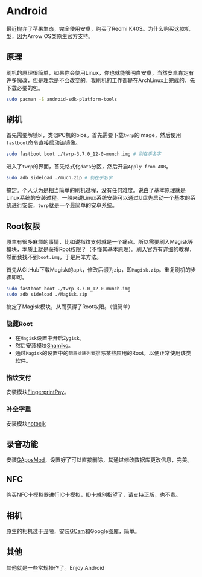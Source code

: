 # Android

最近抛弃了苹果生态，完全使用安卓，购买了Redmi K40S。为什么购买这款机型，因为Arrow OS类原生官方支持。

## 原理

刷机的原理很简单，如果你会使用Linux，你也就能够明白安卓，当然安卓肯定有许多魔改，但是理念是不会改变的。我刷机的工作都是在ArchLinux上完成的，先下载必要的包。

```sh
sudo pacman -S android-sdk-platform-tools
```

## 刷机

首先需要解锁bl，类似PC机的bios。首先需要下载`twrp`的image，然后使用`fastboot`命令直接启动该镜像。

```sh
sudo fastboot boot ./twrp-3.7.0_12-0-munch.img # 别在乎名字
```

进入了`twrp`的界面，首先格式化`data`分区，然后开启`Apply from ADB`。

```sh
sudo adb sideload ./much.zip # 别在乎名字
```

搞定。个人认为是相当简单的刷机过程，没有任何难度。说白了基本原理就是Linux系统的安装过程。一般来说Linux系统安装可以通过U盘先启动一个基本的系统进行安装，`twrp`就是一个最简单的安卓系统。

## Root权限

原生有很多麻烦的事情，比如说指纹支付就是一个痛点。所以需要刷入Magisk等模块，本质上就是获得Root权限？（不懂其基本原理）。刷入官方有详细的教程，然而我找不到`boot.img`，于是用笨方法。

首先从GitHub下载Magisk的apk，修改后缀为zip，即`Magisk.zip`。重复刷机的步骤即可。

```sh
sudo fastboot boot ./twrp-3.7.0_12-0-munch.img
sudo adb sideload ./Magisk.zip
```

搞定了Magisk模块，从而获得了Root权限。（很简单）

### 隐藏Root

+ 在`Magisk`设置中开启`Zygisk`。
+ 然后安装模块[Shamiko](https://github.com/LSPosed/LSPosed.github.io/releases)。
+ 通过`Magisk`的设置中的`配置排除列表`排除某些应用的Root，以便正常使用该类软件。

### 指纹支付

安装模块[FingerprintPay](https://github.com/eritpchy/FingerprintPay)。

### 补全字重

安装模块[notocjk](https://github.com/simonsmh/notocjk)

## 录音功能

安装[GAppsMod](https://github.com/jacopotediosi/GAppsMod)，设置好了可以直接删除，其通过修改数据库更改信息，完美。

## NFC

购买NFC卡模拟器进行IC卡模拟，ID卡就别指望了，请支持正版，也不贵。

## 相机

原生的相机过于丑陋，安装[GCam](https://www.celsoazevedo.com/)和Google图库，简单。

## 其他

其他就是一些常规操作了。Enjoy Android

